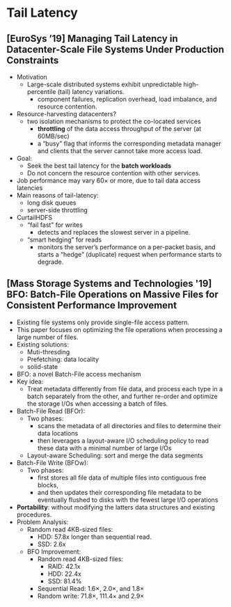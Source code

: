 # Tail Latency

## [EuroSys ’19] Managing Tail Latency in Datacenter-Scale File Systems Under Production Constraints

- Motivation
  - Large-scale distributed systems exhibit unpredictable high-percentile (tail) latency variations.
    - component failures, replication overhead, load imbalance, and resource contention.
- Resource-harvesting datacenters?
  - two isolation mechanisms to protect the co-located services
    - **throttling** of the data access throughput of the server (at 60MB/sec)
    - a “busy” flag that informs the corresponding metadata manager and clients that the server cannot take more access load.
- Goal:
  - Seek the best tail latency for the **batch workloads**
  - Do not concern the resource contention with other services.
- Job performance may vary 60× or more, due to tail data access latencies
- Main reasons of tail-latency:
  - long disk queues
  - server-side throttling
- CurtailHDFS
  - “fail fast” for writes
    - detects and replaces the slowest server in a pipeline.
  - “smart hedging” for reads
    - monitors the server’s performance on a per-packet basis, and starts a “hedge” (duplicate) request when performance starts to degrade.

## [Mass Storage Systems and Technologies '19] BFO: Batch-File Operations on Massive Files for Consistent Performance Improvement

- Existing file systems only provide single-file access pattern.
- This paper focuses on optimizing the file operations when processing a large number of files.
- Existing solutions:
  - Muti-thresding
  - Prefetching: data locality
  - solid-state
- BFO: a novel Batch-File access mechanism
- Key idea:
  - Treat metadata differently from file data, and process each type in a batch separately from the other, and further re-order and optimize the storage I/Os when accessing a batch of files.
- Batch-File Read (BFOr):
  - Two phases:
    - scans the metadata of all directories and files to determine their data locations
    - then leverages a layout-aware I/O scheduling policy to read these data with a minimal number of large I/Os
  - Layout-aware Scheduling: sort and merge the data segments
- Batch-File Write (BFOw):
  - Two phases:
    - first stores all file data of multiple files into contiguous free blocks,
    - and then updates their corresponding file metadata to be eventually flushed to disks with the fewest large I/O operations
- **Portability**: without modifying the latters data structures and existing procedures.
- Problem Analysis:
  - Random read 4KB-sized files:
    - HDD: 57.8x longer than sequential read.
    - SSD: 2.6x
  - BFO Improvement:
    - Random read 4KB-sized files:
      - RAID: 42.1x
      - HDD: 22.4x
      - SSD: 81.4%
    - Sequential Read: 1.6×, 2.0×, and 1.8×
    - Random write: 71.8×, 111.4× and 2.9×